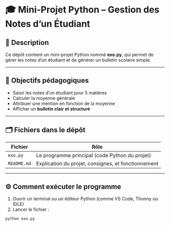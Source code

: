 # 🎓 Mini-Projet Python – Gestion des Notes d’un Étudiant

## 📌 Description

Ce dépôt contient un mini-projet Python nommé **exo.py**, qui permet de gérer les notes d’un étudiant et de générer un bulletin scolaire simple.

---

## 🧾 Objectifs pédagogiques

- Saisir les notes d’un étudiant pour 5 matières
- Calculer la moyenne générale
- Attribuer une mention en fonction de la moyenne
- Afficher un **bulletin clair et structuré**

---

## 🗂️ Fichiers dans le dépôt

| Fichier   | Rôle                                                         |
|-----------|--------------------------------------------------------------|
| `exo.py`  | Le programme principal (code Python du projet)               |
| `README.md` | Explication du projet, consignes, et fonctionnement         |

---

## ⚙️ Comment exécuter le programme

1. Ouvrir un terminal ou un éditeur Python (comme VS Code, Thonny ou IDLE)
2. Lancer le fichier :

```bash
python exo.py
